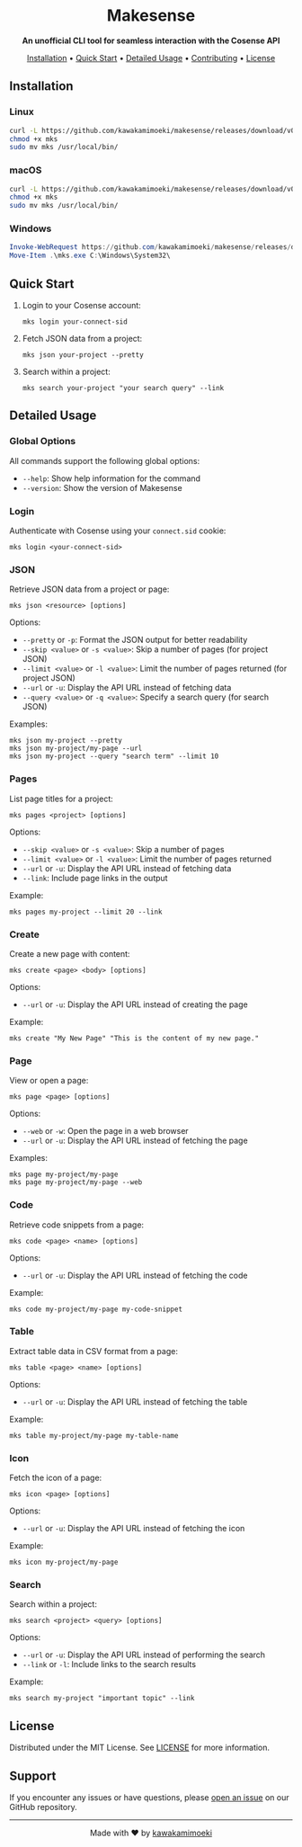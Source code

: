 <h1 align="center">Makesense</h1>

<p align="center">
  <strong>An unofficial CLI tool for seamless interaction with the Cosense API</strong>
</p>

<p align="center">
  <a href="#installation">Installation</a> •
  <a href="#quick-start">Quick Start</a> •
  <a href="#detailed-usage">Detailed Usage</a> •
  <a href="#contributing">Contributing</a> •
  <a href="#license">License</a>
</p>

## Installation

### Linux

```bash
curl -L https://github.com/kawakamimoeki/makesense/releases/download/v0.1.0/makesense-linux-amd64 -o mks
chmod +x mks
sudo mv mks /usr/local/bin/
```


### macOS

```bash
curl -L https://github.com/kawakamimoeki/makesense/releases/download/v0.1.0/makesense-macos-amd64 -o mks
chmod +x mks
sudo mv mks /usr/local/bin/
```

### Windows

```powershell
Invoke-WebRequest https://github.com/kawakamimoeki/makesense/releases/download/v0.1.0/makesense-windows-amd64.exe -OutFile mks.exe
Move-Item .\mks.exe C:\Windows\System32\
```

## Quick Start

1. Login to your Cosense account:
   ```
   mks login your-connect-sid
   ```

2. Fetch JSON data from a project:
   ```
   mks json your-project --pretty
   ```

3. Search within a project:
   ```
   mks search your-project "your search query" --link
   ```

## Detailed Usage

### Global Options

All commands support the following global options:
- `--help`: Show help information for the command
- `--version`: Show the version of Makesense

### Login

Authenticate with Cosense using your `connect.sid` cookie:

```
mks login <your-connect-sid>
```

### JSON

Retrieve JSON data from a project or page:

```
mks json <resource> [options]
```

Options:
- `--pretty` or `-p`: Format the JSON output for better readability
- `--skip <value>` or `-s <value>`: Skip a number of pages (for project JSON)
- `--limit <value>` or `-l <value>`: Limit the number of pages returned (for project JSON)
- `--url` or `-u`: Display the API URL instead of fetching data
- `--query <value>` or `-q <value>`: Specify a search query (for search JSON)

Examples:
```
mks json my-project --pretty
mks json my-project/my-page --url
mks json my-project --query "search term" --limit 10
```

### Pages

List page titles for a project:

```
mks pages <project> [options]
```

Options:
- `--skip <value>` or `-s <value>`: Skip a number of pages
- `--limit <value>` or `-l <value>`: Limit the number of pages returned
- `--url` or `-u`: Display the API URL instead of fetching data
- `--link`: Include page links in the output

Example:
```
mks pages my-project --limit 20 --link
```

### Create

Create a new page with content:

```
mks create <page> <body> [options]
```

Options:
- `--url` or `-u`: Display the API URL instead of creating the page

Example:
```
mks create "My New Page" "This is the content of my new page."
```

### Page

View or open a page:

```
mks page <page> [options]
```

Options:
- `--web` or `-w`: Open the page in a web browser
- `--url` or `-u`: Display the API URL instead of fetching the page

Examples:
```
mks page my-project/my-page
mks page my-project/my-page --web
```

### Code

Retrieve code snippets from a page:

```
mks code <page> <name> [options]
```

Options:
- `--url` or `-u`: Display the API URL instead of fetching the code

Example:
```
mks code my-project/my-page my-code-snippet
```

### Table

Extract table data in CSV format from a page:

```
mks table <page> <name> [options]
```

Options:
- `--url` or `-u`: Display the API URL instead of fetching the table

Example:
```
mks table my-project/my-page my-table-name
```

### Icon

Fetch the icon of a page:

```
mks icon <page> [options]
```

Options:
- `--url` or `-u`: Display the API URL instead of fetching the icon

Example:
```
mks icon my-project/my-page
```

### Search

Search within a project:

```
mks search <project> <query> [options]
```

Options:
- `--url` or `-u`: Display the API URL instead of performing the search
- `--link` or `-l`: Include links to the search results

Example:
```
mks search my-project "important topic" --link
```

## License

Distributed under the MIT License. See [LICENSE](LICENSE.txt) for more information.

## Support

If you encounter any issues or have questions, please [open an issue](https://github.com/kawakamimoeki/makesense/issues/new) on our GitHub repository.

---

<p align="center">
  Made with ❤️ by <a href="https://github.com/kawakamimoeki">kawakamimoeki</a>
</p>
